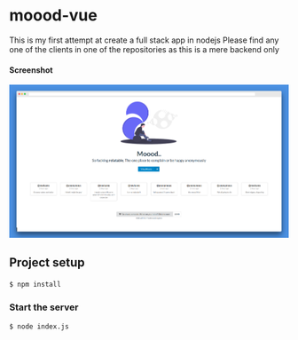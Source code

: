 # moood-vue
This is my first attempt at create a full stack app
in nodejs
Please find any one of the clients in one of the repositories as this is a mere backend only

#### Screenshot
![alt text](https://raw.githubusercontent.com/mwakaambrose/moood-vue/master/public/img/screenshot.png)

## Project setup
```bash
$ npm install
```

### Start the server
```bash
$ node index.js
```
